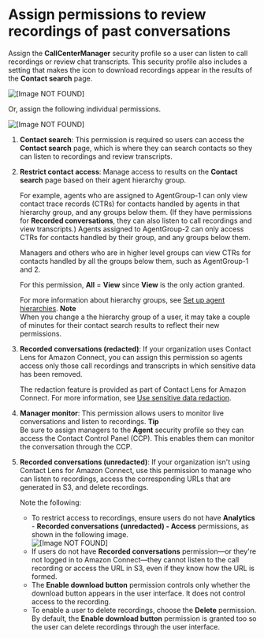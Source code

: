 # Assign permissions to review recordings of past conversations<a name="assign-permssions-to-review-recordings"></a>

Assign the **CallCenterManager** security profile so a user can listen to call recordings or review chat transcripts\. This security profile also includes a setting that makes the icon to download recordings appear in the results of the **Contact search** page\. 

![\[Image NOT FOUND\]](http://docs.aws.amazon.com/connect/latest/adminguide/images/recording-permissions-listen-download-delete.png)

Or, assign the following individual permissions\.

![\[Image NOT FOUND\]](http://docs.aws.amazon.com/connect/latest/adminguide/images/recordings-assign-permissions.png)

1. **Contact search**: This permission is required so users can access the **Contact search** page, which is where they can search contacts so they can listen to recordings and review transcripts\. 

1. **Restrict contact access**: Manage access to results on the **Contact search** page based on their agent hierarchy group\. 

   For example, agents who are assigned to AgentGroup\-1 can only view contact trace records \(CTRs\) for contacts handled by agents in that hierarchy group, and any groups below them\. \(If they have permissions for **Recorded conversations**, they can also listen to call recordings and view transcripts\.\) Agents assigned to AgentGroup\-2 can only access CTRs for contacts handled by their group, and any groups below them\. 

   Managers and others who are in higher level groups can view CTRs for contacts handled by all the groups below them, such as AgentGroup\-1 and 2\.

   For this permission, **All** = **View** since **View** is the only action granted\.

   For more information about hierarchy groups, see [Set up agent hierarchies](agent-hierarchy.md)\.
**Note**  
When you change a the hierarchy group of a user, it may take a couple of minutes for their contact search results to reflect their new permissions\.

1. **Recorded conversations \(redacted\)**: If your organization uses Contact Lens for Amazon Connect, you can assign this permission so agents access only those call recordings and transcripts in which sensitive data has been removed\.

   The redaction feature is provided as part of Contact Lens for Amazon Connect\. For more information, see [Use sensitive data redaction](sensitive-data-redaction.md)\.

1. **Manager monitor**: This permission allows users to monitor live conversations and listen to recordings\.
**Tip**  
Be sure to assign managers to the **Agent** security profile so they can access the Contact Control Panel \(CCP\)\. This enables them can monitor the conversation through the CCP\.

1. **Recorded conversations \(unredacted\)**: If your organization isn't using Contact Lens for Amazon Connect, use this permission to manage who can listen to recordings, access the corresponding URLs that are generated in S3, and delete recordings\. 

   Note the following:
   + To restrict access to recordings, ensure users do not have **Analytics** \- **Recorded conversations \(unredacted\) \- Access** permissions, as shown in the following image\.   
![\[Image NOT FOUND\]](http://docs.aws.amazon.com/connect/latest/adminguide/images/recording-permissions-access.png)
   + If users do not have **Recorded conversations** permission—or they're not logged in to Amazon Connect—they cannot listen to the call recording or access the URL in S3, even if they know how the URL is formed\.
   + The **Enable download button** permission controls only whether the download button appears in the user interface\. It does not control access to the recording\. 
   + To enable a user to delete recordings, choose the **Delete** permission\. By default, the **Enable download button** permission is granted too so the user can delete recordings through the user interface\. 